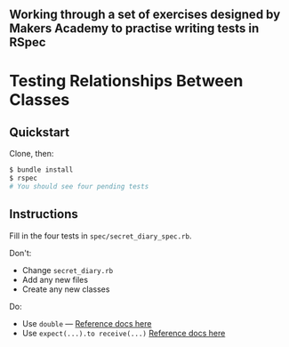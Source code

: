 ## Working through a set of exercises designed by Makers Academy to practise writing tests in RSpec 

# Testing Relationships Between Classes

## Quickstart

Clone, then:

```bash
$ bundle install
$ rspec
# You should see four pending tests
```

## Instructions

Fill in the four tests in `spec/secret_diary_spec.rb`.

Don't:

* Change `secret_diary.rb`
* Add any new files
* Create any new classes

Do:

* Use `double` — [Reference docs here](https://relishapp.com/rspec/rspec-mocks/v/3-5/docs/basics/test-doubles)
* Use `expect(...).to receive(...)` [Reference docs here](https://relishapp.com/rspec/rspec-mocks/v/3-5/docs/basics/expecting-messages)
